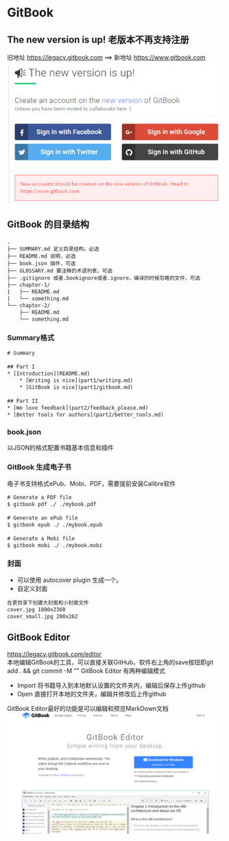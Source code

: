 # GitBook

## The new version is up! 老版本不再支持注册
旧地址 https://legacy.gitbook.com ==> 新地址 https://www.gitbook.com
![gitbook_new_version](/image/gitbook_new_version.png)

## GitBook 的目录结构
```
.
├── SUMMARY.md 定义目录结构，必选
├── README.md 说明，必选
├── book.json 插件，可选
├── GLOSSARY.md 要注释的术语列表，可选
├── .gitignore 或者.bookignore或者.ignore，编译的时候忽略的文件，可选
├── chapter-1/ 
|   ├── README.md
|   └── something.md
└── chapter-2/
    ├── README.md
    └── something.md
```
### Summary格式
```
# Summary

## Part I
* [Introduction](README.md)
    * [Writing is nice](part1/writing.md)
    * [GitBook is nice](part1/gitbook.md)

## Part II
* [We love feedback](part2/feedback_please.md)
* [Better tools for authors](part2/better_tools.md)
```

### book.json
以JSON的格式配置书籍基本信息和插件

### GitBook 生成电子书
电子书支持格式ePub、Mobi、PDF，需要提前安装Calibre软件
```
# Generate a PDF file
$ gitbook pdf ./ ./mybook.pdf

# Generate an ePub file
$ gitbook epub ./ ./mybook.epub

# Generate a Mobi file
$ gitbook mobi ./ ./mybook.mobi
```

### 封面
- 可以使用 autocover plugin 生成一个。
- 自定义封面
```
在更目录下创建大封面和小封面文件
cover.jpg 1800x2360
cover_small.jpg 200x262
```

## GitBook Editor
https://legacy.gitbook.com/editor  
本地编辑GitBook的工具，可以直接关联GitHub，软件右上角的save按钮即git add . && git commit -M ""
GitBook Editor 有两种编辑模式
- Import 将书籍导入到本地默认设置的文件夹内，编辑后保存上传github
- Open 直接打开本地的文件夹，编辑并修改后上传github

GitBook Editor最好的功能是可以编辑和预览MarkDown文档
![GitBook Editor](/image/gitbook_editor.png)


